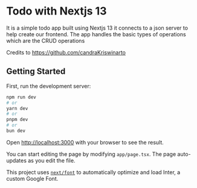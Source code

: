 # Todo with Nextjs 13
It is a simple todo app built using Nextjs 13 it connects to a json server to help create our frontend. The app handles the basic types of operations which are the CRUD operations

Credits to https://github.com/candraKriswinarto

## Getting Started

First, run the development server:

```bash
npm run dev
# or
yarn dev
# or
pnpm dev
# or
bun dev
```

Open [http://localhost:3000](http://localhost:3000) with your browser to see the result.

You can start editing the page by modifying `app/page.tsx`. The page auto-updates as you edit the file.

This project uses [`next/font`](https://nextjs.org/docs/basic-features/font-optimization) to automatically optimize and load Inter, a custom Google Font.
